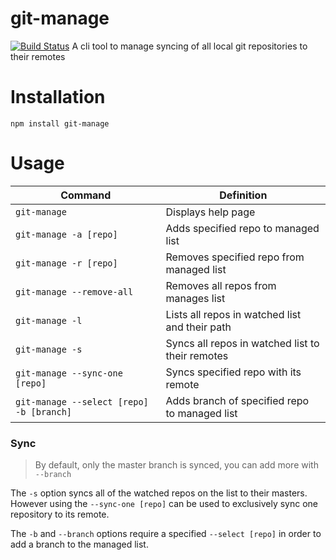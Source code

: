 # git-manage
[![Build Status](https://travis-ci.org/plunkinguitar/git-manage.svg?branch=master)](https://travis-ci.org/plunkinguitar/git-manage)
A cli tool to manage syncing of all local git repositories to their
remotes

# Installation
`npm install git-manage`

# Usage
|Command     |Definition   |
|------------|-----------|
|`git-manage`|Displays help page|
|`git-manage -a [repo]`|Adds specified repo to managed list|
|`git-manage -r [repo]`|Removes specified repo from managed list|
|`git-manage --remove-all`|Removes all repos from manages list|
|`git-manage -l`|Lists all repos in watched list and their path|
|`git-manage -s`|Syncs all repos in watched list to their remotes|
|`git-manage --sync-one [repo]`|Syncs specified repo with its remote|
|`git-manage --select [repo] -b [branch]`|Adds branch of specified repo to managed list|

### Sync

> By default, only the master branch is synced, you can add more with `--branch`

The `-s` option syncs all of the watched repos on the list to their
masters. However using the `--sync-one [repo]` can be used to
exclusively sync one repository to its remote.

The `-b` and `--branch` options require a specified `--select [repo]`
in order to add a branch to the managed list.
